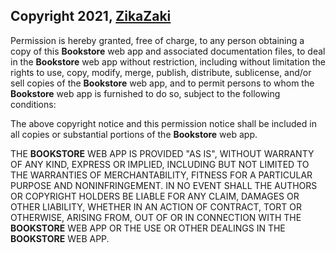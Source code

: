 ## Copyright 2021, [ZikaZaki](https://github.com/ZikaZaki)

Permission is hereby granted, free of charge, to any person obtaining a copy of this **Bookstore** web app and associated documentation files, to deal in the **Bookstore** web app without restriction, including without limitation the rights to use, copy, modify, merge, publish, distribute, sublicense, and/or sell copies of the **Bookstore** web app, and to permit persons to whom the **Bookstore** web app is furnished to do so, subject to the following conditions:

The above copyright notice and this permission notice shall be included in all copies or substantial portions of the **Bookstore** web app.

THE **BOOKSTORE** WEB APP IS PROVIDED "AS IS", WITHOUT WARRANTY OF ANY KIND, EXPRESS OR IMPLIED, INCLUDING BUT NOT LIMITED TO THE WARRANTIES OF MERCHANTABILITY, FITNESS FOR A PARTICULAR PURPOSE AND NONINFRINGEMENT. IN NO EVENT SHALL THE AUTHORS OR COPYRIGHT HOLDERS BE LIABLE FOR ANY CLAIM, DAMAGES OR OTHER LIABILITY, WHETHER IN AN ACTION OF CONTRACT, TORT OR OTHERWISE, ARISING FROM, OUT OF OR IN CONNECTION WITH THE **BOOKSTORE** WEB APP OR THE USE OR OTHER DEALINGS IN THE **BOOKSTORE** WEB APP.
